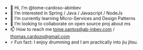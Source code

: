 - 👋 Hi, I’m @tome-cardoso-abinbev
- 👀 I’m interested in Spring / Java / Javascript / NodeJs
- 🌱 I’m currently learning Micro-Services and Design Patterns
- 💞️ I’m looking to collaborate on open source proj about ms
- 📫 How to reach me tome.santos@ab-inbev.com / thomas.cardozo@gmail.com 
- ⚡ Fun fact: I enjoy drumming and I am practically into jiu jitsu.

<!---
tome-cardoso-abinbev/tome-cardoso-abinbev is a ✨ special ✨ repository because its `README.md` (this file) appears on your GitHub profile.
You can click the Preview link to take a look at your changes.
--->
